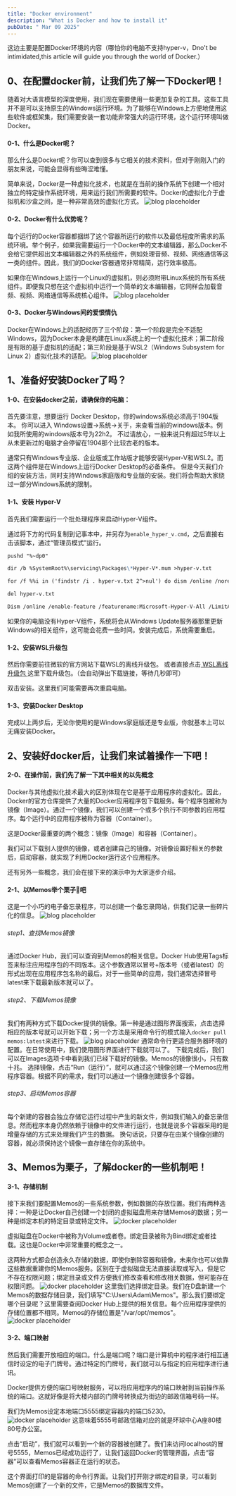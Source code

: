 ```yaml
---
title: "Docker environment"
description: "What is Docker and how to install it"
pubDate: " Mar 09 2025"
---
```


这边主要是配置Docker环境的内容（哪怕你的电脑不支持hyper-v，Dno't be intimidated,this article will guide you through the world of Docker.）

## 0、在配置docker前，让我们先了解一下Docker吧！
随着对大语言模型的深度使用，我们现在需要使用一些更加复杂的工具。这些工具并不是可以支持原生的Windows运行环境。为了能够在Windows上方便地使用这些软件或框架集，我们需要安装一套功能非常强大的运行环境，这个运行环境叫做Docker。

#### 0-1、什么是Docker呢？
那么什么是Docker呢？你可以查到很多与它相关的技术资料，但对于刚刚入门的朋友来说，可能会显得有些晦涩难懂。

简单来说，Docker是一种虚拟化技术，也就是在当前的操作系统下创建一个相对独立的特定操作系统环境，用来运行我们所需要的软件。Docker的虚拟化介于虚拟机和沙盒之间，是一种非常高效的虚拟化方式。
![blog placeholder](https://martin123.notion.site/image/https%3A%2F%2Fprod-files-secure.s3.us-west-2.amazonaws.com%2F9011b038-6d2b-4f78-b71e-929c63215d0d%2Ff7a04bd2-226f-413d-93b5-f8255a68d1c3%2FUntitled.png?table=block&id=143b1a9e-1c06-4715-8070-9f188e40b314&spaceId=9011b038-6d2b-4f78-b71e-929c63215d0d&width=2000&userId=&cache=v2)


#### 0-2、Docker有什么优势呢？
每个运行的Docker容器都捆绑了这个容器所运行的软件以及最低程度所需求的系统环境。举个例子，如果我需要运行一个Docker中的文本编辑器，那么Docker不会给它提供超出文本编辑器之外的系统组件，例如处理音频、视频、网络通信等这一类的组件。因此，我们的Docker容器通常非常精简，运行效率极高。

如果你在Windows上运行一个Linux的虚拟机，则必须附带Linux系统的所有系统组件。即便我只想在这个虚拟机中运行一个简单的文本编辑器，它同样会加载音频、视频、网络通信等系统核心组件。
![blog placeholder](https://martin123.notion.site/image/https%3A%2F%2Fprod-files-secure.s3.us-west-2.amazonaws.com%2F9011b038-6d2b-4f78-b71e-929c63215d0d%2F875f76db-29c7-47b6-9b4f-467512aa7623%2FUntitled.png?table=block&id=8fa5453b-05d0-4a9f-8bde-a75d65322a2d&spaceId=9011b038-6d2b-4f78-b71e-929c63215d0d&width=2000&userId=&cache=v2)

#### 0-3、Docker与Windows间的爱恨情仇
Docker在Windows上的适配经历了三个阶段：第一个阶段是完全不适配Windows，因为Docker本身是构建在Linux系统上的一个虚拟化技术；第二阶段是有限的基于虚拟机的适配；第三阶段是基于WSL2（Windows Subsystem for Linux 2）虚拟化技术的适配。
![blog placeholder](https://martin123.notion.site/image/https%3A%2F%2Fprod-files-secure.s3.us-west-2.amazonaws.com%2F9011b038-6d2b-4f78-b71e-929c63215d0d%2Fdfdf9238-9e58-4cf2-9e86-dbaa35c779aa%2FUntitled.png?table=block&id=0b67bb76-ec7e-4bdf-aa1e-4b30e0941dba&spaceId=9011b038-6d2b-4f78-b71e-929c63215d0d&width=2000&userId=&cache=v2)


## 1、准备好安装Docker了吗？

#### 1-0、在安装docker之前，请确保你的电脑：
首先要注意，想要运行 Docker Desktop，你的windows系统必须高于1904版本。
你可以进入 Windows设置→系统→关于，来查看当前的windows版本。例如我所使用的windows版本号为22h2。
不过请放心，一般来说只有超过5年以上从未更新过的电脑才会停留在1904那个比较古老的版本。

通常只有Windows专业版、企业版或工作站版才能够安装Hyper-V和WSL2。而这两个组件是在Windows上运行Docker Desktop的必备条件。
但是今天我们介绍的安装方法，同时支持Windows家庭版和专业版的安装。我们将会帮助大家绕过一部分Windows系统的限制。

#### 1-1、安装 Hyper-V

首先我们需要运行一个批处理程序来启动Hyper-V组件。

通过将下方的代码复制到记事本中，并另存为`enable_hyper_v.cmd`，之后直接右击该脚本，通过“管理员模式”运行。

```markdown mockup-code
pushd "%~dp0"

dir /b %SystemRoot%\servicing\Packages\*Hyper-V*.mum >hyper-v.txt

for /f %%i in ('findstr /i . hyper-v.txt 2^>nul') do dism /online /norestart /add-package:"%SystemRoot%\servicing\Packages\%%i"

del hyper-v.txt

Dism /online /enable-feature /featurename:Microsoft-Hyper-V-All /LimitAccess /ALL
```

如果你的电脑没有Hyper-V组件，系统将会从Windows Update服务器那里更新Windows的相关组件，这可能会花费一些时间。安装完成后，系统需要重启。

#### 1-2、安装WSL升级包

然后你需要前往微软的官方网站下载WSL的离线升级包。
或者直接点击[ WSL离线升级包 ](https://wslstorestorage.blob.core.windows.net/wslblob/wsl_update_x64.msi)这里下载升级包。（会自动弹出下载链接，等待几秒即可）

双击安装。这里我们可能需要再次重启电脑。

#### 1-3、安装Docker Desktop

完成以上两步后，无论你使用的是Windows家庭版还是专业版，你就基本上可以无痛安装Docker。



## 2、安装好docker后，让我们来试着操作一下吧！

#### 2-0、在操作前，我们先了解一下其中相关的以先概念
Docker与其他虚拟化技术最大的区别体现在它是基于应用程序的虚拟化。因此，Docker的官方仓库提供了大量的Docker应用程序包下载服务。每个程序包被称为镜像（Image）。通过一个镜像，我们可以创建一个或多个执行不同参数的应用程序。每个运行中的应用程序被称为容器（Container）。

这是Docker最重要的两个概念：镜像（Image）和容器（Container）。

我们可以下载别人提供的镜像，或者创建自己的镜像。对镜像设置好相关的参数后，启动容器，就实现了利用Docker运行这个应用程序。

还有另外一些概念，我们会在接下来的演示中为大家逐步介绍。

#### 2-1、以Memos举个栗子🌰吧
这是一个小巧的电子备忘录程序，可以创建一个备忘录网站，供我们记录一些碎片化的信息。
![blog placeholder](https://martin123.notion.site/image/https%3A%2F%2Fprod-files-secure.s3.us-west-2.amazonaws.com%2F9011b038-6d2b-4f78-b71e-929c63215d0d%2F9ac76dbe-4eda-4479-ae15-ada3d15d2557%2FUntitled.png?table=block&id=b3766305-5225-4353-b654-03dd0e755eb6&spaceId=9011b038-6d2b-4f78-b71e-929c63215d0d&width=2000&userId=&cache=v2)
###### step1、查找Memos镜像
通过Docker Hub，我们可以查询到Memos的相关信息。Docker Hub使用Tags标签来标注应用程序包的不同版本。这个参数通常以冒号+版本号（或者latest）的形式出现在应用程序包名称的最后。对于一些简单的应用，我们通常选择冒号latest来下载最新版本就可以了。

###### step2、下载Memos镜像
我们有两种方式下载Docker提供的镜像。第一种是通过图形界面搜索，点击选择相应的版本号就可以开始下载；另一个方法是采用命令行的模式输入`docker pull memos:latest`来进行下载。
![blog placeholder](https://martin123.notion.site/image/https%3A%2F%2Fprod-files-secure.s3.us-west-2.amazonaws.com%2F9011b038-6d2b-4f78-b71e-929c63215d0d%2F28e86364-466c-4367-9303-471220a36282%2FUntitled.png?table=block&id=59704f3c-2279-4a90-86be-60fa7663f412&spaceId=9011b038-6d2b-4f78-b71e-929c63215d0d&width=2000&userId=&cache=v2)
通常命令行更适合服务器环境的配置。在日常使用中，我们使用图形界面进行下载就可以了。
下载完成后，我们可以在Images选项卡中看到我们已经下载好的镜像。Memos的镜像很小，只有数十兆。
选择镜像，点击“Run（运行）”，就可以通过这个镜像创建一个Memos应用程序容器。根据不同的需求，我们可以通过一个镜像创建很多个容器。

###### step3、启动Memos容器
每个新建的容器会独立存储它运行过程中产生的新文件，例如我们输入的备忘录信息。然而程序本身仍然依赖于镜像中的文件进行运行，也就是说多个容器采用的是增量存储的方式来处理我们产生的数据。
换句话说，只要存在由某个镜像创建的容器，就必须保持这个镜像一直存储在你的系统中。

## 3、Memos为栗子，了解docker的一些机制吧！

#### 3-1、存储机制
接下来我们要配置Memos的一些系统参数，例如数据的存放位置。我们有两种选择：一种是让Docker自己创建一个封闭的虚拟磁盘用来存储Memos的数据；另一种是绑定本机的特定目录或特定文件。
![docker placeholder](https://martin123.notion.site/image/https%3A%2F%2Fprod-files-secure.s3.us-west-2.amazonaws.com%2F9011b038-6d2b-4f78-b71e-929c63215d0d%2F9338f4c6-3ad7-452b-ad52-43e16c0b9bd5%2FUntitled.png?table=block&id=9403ee55-4d3b-4d8c-bf89-eea78a0d21c2&spaceId=9011b038-6d2b-4f78-b71e-929c63215d0d&width=1000&userId=&cache=v2)

虚拟磁盘在Docker中被称为Volume或者卷。绑定目录被称为Bind绑定或者挂载。这也是Docker中非常重要的概念之一。

这两种方式都会创造永久存储的数据，即使你删除容器和镜像，未来你也可以依靠这些数据重建你的Memos服务。区别在于虚拟磁盘无法直接读取或写入，但是它不存在权限问题；绑定目录或文件方便我们修改查看和修改相关数据，但可能存在权限问题。
![docker placeholder](https://martin123.notion.site/image/https%3A%2F%2Fprod-files-secure.s3.us-west-2.amazonaws.com%2F9011b038-6d2b-4f78-b71e-929c63215d0d%2Fd90f195f-4b68-482c-a2c4-a2348a9d1b04%2FUntitled.png?table=block&id=c19c5b97-3e9f-4bc4-9604-370ed8a903eb&spaceId=9011b038-6d2b-4f78-b71e-929c63215d0d&width=1420&userId=&cache=v2)
这里我们选择绑定目录。我们在D盘新建一个Memos的数据存储目录，我们填写"C:\Users\Adam\Memos"。那么我们要绑定哪个目录呢？这里需要查阅Docker Hub上提供的相关信息。每个应用程序提供的存储位置都不相同。Memos的存储位置是"/var/opt/memos"。
![docker placeholder](https://martin123.notion.site/image/https%3A%2F%2Fprod-files-secure.s3.us-west-2.amazonaws.com%2F9011b038-6d2b-4f78-b71e-929c63215d0d%2Febf24428-8627-4320-875d-83b89f5d4d05%2FUntitled.png?table=block&id=b9c416f7-2da3-4c62-a27b-4069c28b4e5f&spaceId=9011b038-6d2b-4f78-b71e-929c63215d0d&width=1420&userId=&cache=v2)

#### 3-2、端口映射
然后我们需要开放相应的端口。什么是端口呢？端口是计算机中的程序进行相互通信时设定的电子门牌号。通过特定的门牌号，我们就可以与指定的应用程序进行通讯。

Docker提供方便的端口号映射服务，可以将应用程序内的端口映射到当前操作系统的端口。这就好像是将大楼内部的门牌号转换成为街边的邮政信箱号码一样。

我们为Memos设定本地端口5555绑定容器内的端口5230。
![docker placeholder](https://martin123.notion.site/image/https%3A%2F%2Fprod-files-secure.s3.us-west-2.amazonaws.com%2F9011b038-6d2b-4f78-b71e-929c63215d0d%2F07a1672a-463d-4cf7-9075-b9ed3dcffce3%2FUntitled.png?table=block&id=19629328-6f95-4fb3-9c41-c73b0e135628&spaceId=9011b038-6d2b-4f78-b71e-929c63215d0d&width=1760&userId=&cache=v2)
这意味着5555号邮政信箱对应的就是环球中心A座80楼80号办公室。

点击“启动”，我们就可以看到一个新的容器被创建了。我们来访问localhost的冒号5555，Memos已经成功运行了，让我们返回Docker的管理界面，点击“容器”可以查看Memos容器正在运行的状态。

这个界面打印的是容器的命令行界面。让我们打开刚才绑定的目录，可以看到Memos创建了一个新的文件，它是Memos的数据库文件。